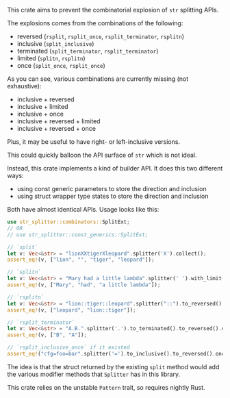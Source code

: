 This crate aims to prevent the combinatorial explosion of `str` splitting APIs.

The explosions comes from the combinations of the following:

- reversed (`rsplit`, `rsplit_once`, `rsplit_terminator`, `rsplitn`)
- inclusive (`split_inclusive`)
- terminated (`split_terminator`, `rsplit_terminator`)
- limited (`splitn`, `rsplitn`)
- once (`split_once`, `rsplit_once`)

As you can see, various combinations are currently missing (not exhaustive):

- inclusive + reversed
- inclusive + limited
- inclusive + once
- inclusive + reversed + limited
- inclusive + reversed + once

Plus, it may be useful to have right- or left-inclusive versions.

This could quickly balloon the API surface of `str` which is not ideal.

Instead, this crate implements a kind of builder API. It does this two different ways:
- using const generic parameters to store the direction and inclusion
- using struct wrapper type states to store the direction and inclusion

Both have almost identical APIs. Usage looks like this:

```rust
use str_splitter::combinators::SplitExt;
// OR
// use str_splitter::const_generics::SplitExt;

// `split`
let v: Vec<&str> = "lionXXtigerXleopard".splitter('X').collect();
assert_eq!(v, ["lion", "", "tiger", "leopard"]);

// `splitn`
let v: Vec<&str> = "Mary had a little lambda".splitter(' ').with_limit(3).collect();
assert_eq!(v, ["Mary", "had", "a little lambda"]);

// `rsplitn`
let v: Vec<&str> = "lion::tiger::leopard".splitter("::").to_reversed().with_limit(2).collect();
assert_eq!(v, ["leopard", "lion::tiger"]);

// `rsplit_terminator`
let v: Vec<&str> = "A.B.".splitter('.').to_terminated().to_reversed().collect();
assert_eq!(v, ["B", "A"]);

// `rsplit_inclusive_once` if it existed
assert_eq!("cfg=foo=bar".splitter('=').to_inclusive().to_reversed().once(), Some(("cfg=foo", "=bar")));
```

The idea is that the struct returned by the existing `split` method would add the various 
modifier methods that `Splitter` has in this library.

This crate relies on the unstable `Pattern` trait, so requires nightly Rust.
